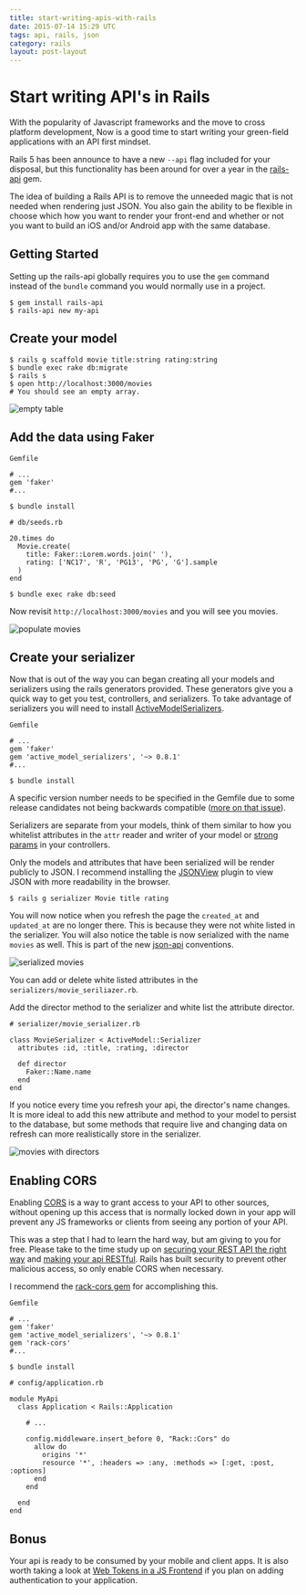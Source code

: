 ```yaml
---
title: start-writing-apis-with-rails
date: 2015-07-14 15:29 UTC
tags: api, rails, json
category: rails
layout: post-layout
---
```

# Start writing API's in Rails

With the popularity of Javascript frameworks and the move to cross
platform development, Now is a good time to start writing your
green-field applications with an API first mindset. 

Rails 5 has been announce to have a new `--api` flag included for your
disposal, but this functionality has been around for over a year in
the [rails-api](https://github.com/rails-api/rails-api) gem. 

The idea of building a Rails API is to remove the unneeded magic that is
not needed when rendering just JSON. You also gain the ability to be
flexible in choose which how you want to render your front-end and
whether or not you want to build an iOS and/or Android app with the same
database.

## Getting Started
Setting up the rails-api globally requires you to use the `gem` command instead of the `bundle` command you would normally use in a project. 

```
$ gem install rails-api
$ rails-api new my-api
```

## Create your model
```
$ rails g scaffold movie title:string rating:string
$ bundle exec rake db:migrate
$ rails s
$ open http://localhost:3000/movies
# You should see an empty array.
```
![empty table](http://i.imgur.com/lMLnZdkm.png)
## Add the data using Faker
```
Gemfile

# ...
gem 'faker'
#...
```
```
$ bundle install
```
```
# db/seeds.rb

20.times do
  Movie.create(
    title: Faker::Lorem.words.join(' '),
    rating: ['NC17', 'R', 'PG13', 'PG', 'G'].sample
  )
end
```
```
$ bundle exec rake db:seed
```
Now revisit `http://localhost:3000/movies` and you will see you movies.

![populate movies](http://i.imgur.com/Vkaxwmcl.png)
## Create your serializer

Now that is out of the way you can began creating all your
models and serializers using the rails generators provided. These
generators give you a quick way to get you test, controllers, and
serializers. To take advantage of serializers you will need to install
[ActiveModelSerializers](https://www.youtube.com/watch?v=G6ipU6AiEXY).

```
Gemfile

# ...
gem 'faker'
gem 'active_model_serializers', '~> 0.8.1'
#...
```

```
$ bundle install
```

A specific version number needs to be specified in the Gemfile due to some release candidates not being backwards compatible ([more on that issue](https://github.com/rails-api/active_model_serializers)).


Serializers are separate from your models, think of them similar to how
you whitelist attributes in the `attr` reader and writer of your model or [strong params](https://www.youtube.com/watch?v=MKTIig3v_H0) in your controllers. 

Only the models and attributes that have been serialized will be render
publicly to JSON. I recommend installing the
[JSONView](https://chrome.google.com/webstore/detail/jsonview/chklaanhfefbnpoihckbnefhakgolnmc?hl=en) plugin to view JSON with more readability in the browser. 


```
$ rails g serializer Movie title rating
```
You will now notice when you refresh the page the `created_at` and `updated_at` are no longer
there. This is because they were not white listed in the serializer. You
will also notice the table is now serialized with the name `movies` as
well. This is part of the new [json-api](http://jsonapi.org/) conventions. 

![serialized movies](http://i.imgur.com/GKDkFwPl.png)

You can add or delete white listed attributes in the
`serializers/movie_seriliazer.rb`.

Add the director method to the serializer and white list the attribute
director. 

```
# serializer/movie_serializer.rb

class MovieSerializer < ActiveModel::Serializer
  attributes :id, :title, :rating, :director

  def director
    Faker::Name.name
  end
end
 ```
If you notice every time you refresh your api, the director's name
changes. It is more ideal to add this new attribute and method to your model 
to persist to the database, but some methods that require live and
changing data on refresh can more realistically store in the serializer.

![movies with directors](http://i.imgur.com/q9VDgj6l.png)

## Enabling CORS 
Enabling [CORS](https://en.wikipedia.org/wiki/Cross-origin_resource_sharing) is a way to grant access to your API to other sources, without opening
up this access that is normally locked down in your app will prevent any
JS frameworks or clients from seeing any portion of your API. 

This was a step that I had to learn the hard way, but am giving to you
for free. Please take to the time study up on [securing your REST API the
right way](https://stormpath.com/blog/secure-your-rest-api-right-way/)
and [making your api RESTful](https://www.airpair.com/ruby-on-rails/posts/building-a-restful-api-in-a-rails-application). Rails has built security to prevent other malicious access, so only enable CORS when necessary.

I recommend the [rack-cors gem](https://github.com/cyu/rack-cors) for
accomplishing this.

```
Gemfile

# ...
gem 'faker'
gem 'active_model_serializers', '~> 0.8.1'
gem 'rack-cors'
#...
```
```
$ bundle install
```
```
# config/application.rb

module MyApi
  class Application < Rails::Application

    # ...

    config.middleware.insert_before 0, "Rack::Cors" do
      allow do
        origins '*'
        resource '*', :headers => :any, :methods => [:get, :post, :options]
      end
    end

  end
end
```
## Bonus
Your api is ready to be consumed by your mobile and client apps. It is also worth taking a look at [Web Tokens in a JS Frontend](http://zacstewart.com/2015/05/14/using-json-web-tokens-to-authenticate-javascript-front-ends-on-rails.html) 
if you plan on adding authentication to your application.

